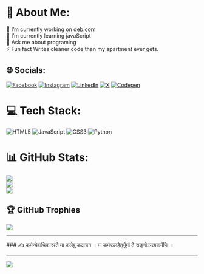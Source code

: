 # 💫 About Me:
🔭 I’m currently working on deb.com<br>🌱 I’m currently learning javaScript<br>💬 Ask me about programing<br>⚡ Fun fact Writes cleaner code than my apartment ever gets.


## 🌐 Socials:
[![Facebook](https://img.shields.io/badge/Facebook-%231877F2.svg?logo=Facebook&logoColor=white)](https://facebook.com/https://www.facebook.com/people/Debchandril-Roy/pfbid02TTgmiHNXmLjwpcpRXozW1yL6aV9FCi6PTskEa4rfm5u7uwdYnu6dhizC9gppDbgyl/?mibextid=ZbWKwL) [![Instagram](https://img.shields.io/badge/Instagram-%23E4405F.svg?logo=Instagram&logoColor=white)](https://instagram.com/https://www.instagram.com/debchandril_roy/?igsh=MXg5dDE0bTJpdWg4bg%3D%3D) [![LinkedIn](https://img.shields.io/badge/LinkedIn-%230077B5.svg?logo=linkedin&logoColor=white)](https://linkedin.com/in/https://www.linkedin.com/in/debchandril-roy-97b778226/) [![X](https://img.shields.io/badge/X-black.svg?logo=X&logoColor=white)](https://x.com/https://x.com/debchandril_roy?t=4-A0gi21DwGPH3ZbBdODCQ&s=09) [![Codepen](https://img.shields.io/badge/Codepen-000000?style=for-the-badge&logo=codepen&logoColor=white)](https://codepen.io/https://codepen.io/Deb-Roy-the-vuer) 

# 💻 Tech Stack:
![HTML5](https://img.shields.io/badge/html5-%23E34F26.svg?style=flat&logo=html5&logoColor=white) ![JavaScript](https://img.shields.io/badge/javascript-%23323330.svg?style=flat&logo=javascript&logoColor=%23F7DF1E) ![CSS3](https://img.shields.io/badge/css3-%231572B6.svg?style=flat&logo=css3&logoColor=white) ![Python](https://img.shields.io/badge/python-3670A0?style=flat&logo=python&logoColor=ffdd54)
# 📊 GitHub Stats:
![](https://github-readme-stats.vercel.app/api?username=debchandrilroy&theme=dark&hide_border=false&include_all_commits=false&count_private=false)<br/>
![](https://github-readme-streak-stats.herokuapp.com/?user=debchandrilroy&theme=dark&hide_border=false)<br/>
![](https://github-readme-stats.vercel.app/api/top-langs/?username=debchandrilroy&theme=dark&hide_border=false&include_all_commits=false&count_private=false&layout=compact)

## 🏆 GitHub Trophies
![](https://github-profile-trophy.vercel.app/?username=debchandrilroy&theme=date_night&no-frame=false&no-bg=true&margin-w=4)

<hr>
### ✍️ कर्मण्येवाधिकारस्ते मा फलेषु कदाचन । मा कर्मफलहेतुर्भूर्मा ते सङ्गोऽस्त्वकर्मणि ॥

---
[![](https://visitcount.itsvg.in/api?id=debchandrilroy&icon=1&color=0)](https://visitcount.itsvg.in)

<!-- Proudly created with GPRM ( https://gprm.itsvg.in ) -->
